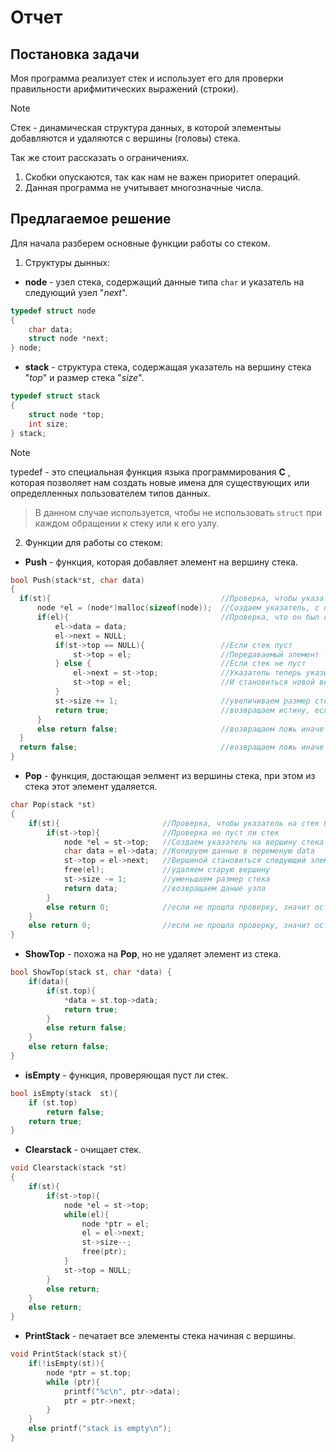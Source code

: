 # Отчет 
## Постановка задачи
Моя программа реализует стек и использует его для проверки правильности арифмитических выражений (строки). 

> [!NOTE]
> Стек - динамическая структура данных, в которой элементыы добавляются и удаляются с вершины (головы) стека.

Так же стоит рассказать о ограничениях. 
1. Скобки опускаются, так как нам не важен приоритет операций.
2. Данная программа не учитывает многозначные числа.

## Предлагаемое решение 
Для начала разберем основные функции работы со стеком.
1. Структуры дынных:
   
- **node** - узел стека, содержащий данные типа `char` и указатель на следующий узел "*next*".
```C
typedef struct node
{
	char data;
	struct node *next;
} node;
```
- **stack** - структура стека, содержащая указатель на вершину стека "*top*" и размер стека "*size*".
```C
typedef struct stack
{
	struct node *top;
	int size;
} stack;
```
>[!NOTE]
> typedef - это специальная функция языка программирования **C** , которая позволяет нам создать новые имена для существующих или определленных пользователем типов данных.

>В данном случае используется, чтобы не использовать `struct` при каждом обращении к стеку или к его узлу.

2. Функции для работы со стеком:

- **Push** - функция, которая добавляет элемент на вершину стека.
```C
bool Push(stack*st, char data) 
{
  if(st){                                      //Проверка, чтобы указатель на стек был не NULL
      node *el = (node*)malloc(sizeof(node));  //Создаем указатель, с передаваемым значением
      if(el){                                  //Проверка, что он был создан
          el->data = data;
          el->next = NULL;
          if(st->top == NULL){                 //Если стек пуст
              st->top = el;                    //Передаваемый элемент теперь вершина стека 
          } else {                             //Если стек не пуст
              el->next = st->top;              //Указатель теперь указывает на старую вершину стека
              st->top = el;                    //И становиться новой вершиной стека 
          }
          st->size += 1;                       //увеличиваем размер стека после выполнения функции
          return true;                         //возвращаем истину, если функция отработала коректно
      }
      else return false;                       //возвращаем ложь иначе
  }
  return false;                                //возвращаем ложь иначе
}
```
- **Pop** - функция, достающая эелмент из вершины стека, при этом из стека этот элемент удаляется.
```C
char Pop(stack *st)
{
    if(st){                       //Проверка, чтобы указатель на стек был не NULL
        if(st->top){              //Проверка не пуст ли стек
            node *el = st->top;   //Создаем указатель на вершину стека 
            char data = el->data; //Копируем данные в переменую data 
            st->top = el->next;   //Вершиной становиться следующий элемент
            free(el);             //удаляем старую вершину
            st->size -= 1;        //уменьшаем размер стека
            return data;          //возвращаем даные узла
        }
        else return 0;            //если не прошла проверку, значит останавливаем фукнцию
    }
    else return 0;                //если не прошла проверку, значит останавливаем фукнцию
}
```
- **ShowTop** - похожа на **Pop**, но не удаляет элемент из стека.
```C
bool ShowTop(stack st, char *data) {
    if(data){
        if(st.top){
            *data = st.top->data;
            return true;
        }
        else return false;
    }
    else return false;
}
```
- **isEmpty** - функция, проверяющая пуст ли стек.
```C
bool isEmpty(stack  st){
	if (st.top)
		return false;
	return true;
}
```
- **Clearstack** - очищает стек.
```C
void Clearstack(stack *st)
{
    if(st){
        if(st->top){
            node *el = st->top;
            while(el){
                node *ptr = el;
                el = el->next;
                st->size--;
                free(ptr);
            }
            st->top = NULL;
        }
        else return;
    }
    else return;
}
```
- **PrintStack** - печатает все элементы стека начиная с вершины.
```C
void PrintStack(stack st){
    if(!isEmpty(st)){
        node *ptr = st.top;
        while (ptr){
            printf("%c\n", ptr->data);
            ptr = ptr->next;
        }
    }
    else printf("stack is empty\n");
}
```
